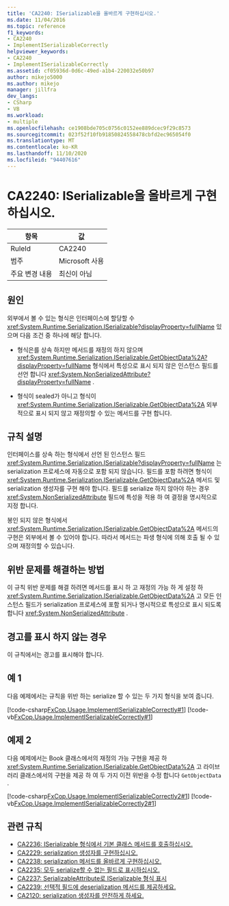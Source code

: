 ```yaml
---
title: 'CA2240: ISerializable을 올바르게 구현하십시오.'
ms.date: 11/04/2016
ms.topic: reference
f1_keywords:
- CA2240
- ImplementISerializableCorrectly
helpviewer_keywords:
- CA2240
- ImplementISerializableCorrectly
ms.assetid: cf05936d-0d6c-49ed-a1b4-220032e50b97
author: mikejo5000
ms.author: mikejo
manager: jillfra
dev_langs:
- CSharp
- VB
ms.workload:
- multiple
ms.openlocfilehash: ce1908bde705c0756c0152ee889dcec9f29c8573
ms.sourcegitcommit: 023f52f10fb91850824558478cbfd2ec965054f0
ms.translationtype: MT
ms.contentlocale: ko-KR
ms.lasthandoff: 11/10/2020
ms.locfileid: "94407616"
---
```

# <a name="ca2240-implement-iserializable-correctly"></a>CA2240: ISerializable을 올바르게 구현하십시오.

|항목|값|
|-|-|
|RuleId|CA2240|
|범주|Microsoft 사용|
|주요 변경 내용|최신이 아님|

## <a name="cause"></a>원인

외부에서 볼 수 있는 형식은 인터페이스에 할당할 수 <xref:System.Runtime.Serialization.ISerializable?displayProperty=fullName> 있으며 다음 조건 중 하나에 해당 합니다.

- 형식은를 상속 하지만 메서드를 재정의 하지 않으며 <xref:System.Runtime.Serialization.ISerializable.GetObjectData%2A?displayProperty=fullName> 형식에서 특성으로 표시 되지 않은 인스턴스 필드를 선언 합니다 <xref:System.NonSerializedAttribute?displayProperty=fullName> .

- 형식이 sealed가 아니고 형식이 <xref:System.Runtime.Serialization.ISerializable.GetObjectData%2A> 외부적으로 표시 되지 않고 재정의할 수 있는 메서드를 구현 합니다.

## <a name="rule-description"></a>규칙 설명
인터페이스를 상속 하는 형식에서 선언 된 인스턴스 필드 <xref:System.Runtime.Serialization.ISerializable?displayProperty=fullName> 는 serialization 프로세스에 자동으로 포함 되지 않습니다. 필드를 포함 하려면 형식이 <xref:System.Runtime.Serialization.ISerializable.GetObjectData%2A> 메서드 및 serialization 생성자를 구현 해야 합니다. 필드를 serialize 하지 않아야 하는 경우 <xref:System.NonSerializedAttribute> 필드에 특성을 적용 하 여 결정을 명시적으로 지정 합니다.

봉인 되지 않은 형식에서 <xref:System.Runtime.Serialization.ISerializable.GetObjectData%2A> 메서드의 구현은 외부에서 볼 수 있어야 합니다. 따라서 메서드는 파생 형식에 의해 호출 될 수 있으며 재정의할 수 있습니다.

## <a name="how-to-fix-violations"></a>위반 문제를 해결하는 방법
이 규칙 위반 문제를 해결 하려면 메서드를 표시 하 고 재정의 가능 하 게 설정 하 <xref:System.Runtime.Serialization.ISerializable.GetObjectData%2A> 고 모든 인스턴스 필드가 serialization 프로세스에 포함 되거나 명시적으로 특성으로 표시 되도록 합니다 <xref:System.NonSerializedAttribute> .

## <a name="when-to-suppress-warnings"></a>경고를 표시 하지 않는 경우
이 규칙에서는 경고를 표시해야 합니다.

## <a name="example-1"></a>예 1
다음 예제에서는 규칙을 위반 하는 serialize 할 수 있는 두 가지 형식을 보여 줍니다.

[!code-csharp[FxCop.Usage.ImplementISerializableCorrectly#1](../code-quality/codesnippet/CSharp/ca2240-implement-iserializable-correctly_1.cs)]
[!code-vb[FxCop.Usage.ImplementISerializableCorrectly#1](../code-quality/codesnippet/VisualBasic/ca2240-implement-iserializable-correctly_1.vb)]

## <a name="example-2"></a>예제 2
다음 예제에서는 Book 클래스에서의 재정의 가능 구현을 제공 하 <xref:System.Runtime.Serialization.ISerializable.GetObjectData%2A> 고 라이브러리 클래스에서의 구현을 제공 하 여 두 가지 이전 위반을 수정 합니다 `GetObjectData` .

[!code-csharp[FxCop.Usage.ImplementISerializableCorrectly2#1](../code-quality/codesnippet/CSharp/ca2240-implement-iserializable-correctly_2.cs)]
[!code-vb[FxCop.Usage.ImplementISerializableCorrectly2#1](../code-quality/codesnippet/VisualBasic/ca2240-implement-iserializable-correctly_2.vb)]

## <a name="related-rules"></a>관련 규칙

- [CA2236: ISerializable 형식에서 기본 클래스 메서드를 호출하십시오.](../code-quality/ca2236.md)
- [CA2229: serialization 생성자를 구현하십시오.](/dotnet/fundamentals/code-analysis/quality-rules/ca2229)
- [CA2238: serialization 메서드를 올바르게 구현하십시오.](../code-quality/ca2238.md)
- [CA2235: 모두 serialize할 수 없는 필드로 표시하십시오.](/dotnet/fundamentals/code-analysis/quality-rules/ca2235)
- [CA2237: SerializableAttribute로 ISerializable 형식 표시](/dotnet/fundamentals/code-analysis/quality-rules/ca2237)
- [CA2239: 선택적 필드에 deserialization 메서드를 제공하세요.](../code-quality/ca2239.md)
- [CA2120: serialization 생성자를 안전하게 하세요.](../code-quality/ca2120.md)

